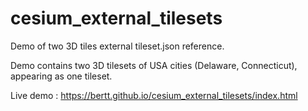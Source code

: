 # cesium_external_tilesets

Demo of two 3D tiles external tileset.json reference.

Demo contains two 3D tilesets of USA cities (Delaware, Connecticut), appearing as one tileset.

Live demo : https://bertt.github.io/cesium_external_tilesets/index.html
